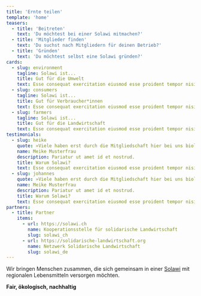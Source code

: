```yaml
---
title: 'Ernte teilen'
template: 'home'
teasers:
  - title: 'Beitreten'
    text: 'Du möchtest bei einer Solawi mitmachen?'
  - title: 'Mitglieder finden'
    text: 'Du suchst nach Mitgliedern für deinen Betrieb?'
  - title: 'Gründen'
    text: 'Du möchtest selbst eine Solawi gründen?'
cards:
  - slug: environment
    tagline: Solawi ist...
    title: Gut für die Umwelt
    text: Esse consequat exercitation eiusmod esse proident tempor nisi cillum. Officia irure do laborum nisi excepteur aliquip duis ea commodo. Pariatur ut amet id et nostrud.
  - slug: consumers
    tagline: Solawi ist...
    title: Gut für Verbraucher*innen
    text: Esse consequat exercitation eiusmod esse proident tempor nisi cillum. Officia irure do laborum nisi excepteur aliquip duis ea commodo. Pariatur ut amet id et nostrud.
  - slug: farmers
    tagline: Solawi ist...
    title: Gut für die Landwirtschaft
    text: Esse consequat exercitation eiusmod esse proident tempor nisi cillum. Officia irure do laborum nisi excepteur aliquip duis ea commodo. Pariatur ut amet id et nostrud.
testimonials:
  - slug: heike
    quote: »Viele haben erst durch die Mitgliedschaft hier bei uns biologische Lebensmittel kennengelernt und machen sich jetzt Gedanken zum Lebensmittelanbau, zur biologischen Vielfalt und sehen, dass sie was bewegen können.«
    name: Meike Musterfrau
    description: Pariatur ut amet id et nostrud.
    title: Warum Solawi?
    text: Esse consequat exercitation eiusmod esse proident tempor nisi cillum. Officia irure do laborum nisi excepteur aliquip duis ea commodo. Pariatur ut amet id et nostrud.
  - slug: johannes
    quote: »Viele haben erst durch die Mitgliedschaft hier bei uns biologische Lebensmittel kennengelernt und machen sich jetzt Gedanken zum Lebensmittelanbau, zur biologischen Vielfalt und sehen, dass sie was bewegen können.«
    name: Meike Musterfrau
    description: Pariatur ut amet id et nostrud.
    title: Warum Solawi?
    text: Esse consequat exercitation eiusmod esse proident tempor nisi cillum. Officia irure do laborum nisi excepteur aliquip duis ea commodo. Pariatur ut amet id et nostrud.
partners:
  - title: Partner
    items:
      - url: https://solawi.ch
        name: Kooperationsstelle für solidarische Landwirtschaft
        slug: solawi_ch
      - url: https://solidarische-landwirtschaft.org
        name: Netzwerk Solidarische Landwirtschaft
        slug: solawi_de
---
```


Wir bringen Menschen zusammen, die sich gemeinsam in einer [Solawi](/was-ist-solawi) mit regionalen Lebensmitteln versorgen möchten.

**Fair, ökologisch, nachhaltig**
